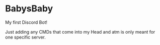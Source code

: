 # BabysBaby
My first Discord Bot!

Just adding any CMDs that come into my Head and atm is only meant for one specific server.
